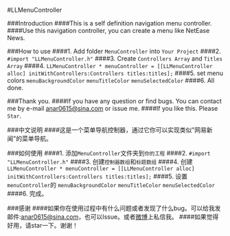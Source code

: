 #LLMenuController

###Introduction
####This is a self definition navigation menu controller.
####Use this navigation controller, you can create a menu like NetEase News.

###How to use
####1. Add folder `MenuController` into `Your Project`
####2. `#import "LLMenuController.h"`
####3. Create `Controllers Array` and `Titles Array`
####4. `LLMenuController * menuController = [[LLMenuController alloc] initWithControllers:Controllers titles:titles];`
####5. set menu colors `menuBackgroundColor` `menuTitleColor` `menuSelectedColor`
####6. All done.

###Thank you.
####If you have any question or find bugs. You can contact me by e-mail [anar0615@sina.com](anar0615@sina.com) or issue me.
####If you like this. Please `Star`.

###中文说明
####这是一个菜单导航控制器，通过它你可以实现类似"网易新闻"的菜单导航。

###如何使用
####1. 添加`MenuController`文件夹到`你的工程`
####2. `#import "LLMenuController.h"`
####3. 创建`控制器数组`和`标题数组`
####4. 创建`LLMenuController * menuController = [[LLMenuController alloc] initWithControllers:Controllers titles:titles];`
####5. 设置`menuController`的 `menuBackgroundColor` `menuTitleColor` `menuSelectedColor`
####6. 完成。

###感谢
####如果你在使用过程中有什么问题或者发现了什么bug。可以给我发邮件:[anar0615@sina.com](anar0615@sina.com)，也可以Issue。或者[微博](http://weibo.com/409498119)上私信我。
####如果觉得好用，请star一下。谢谢！